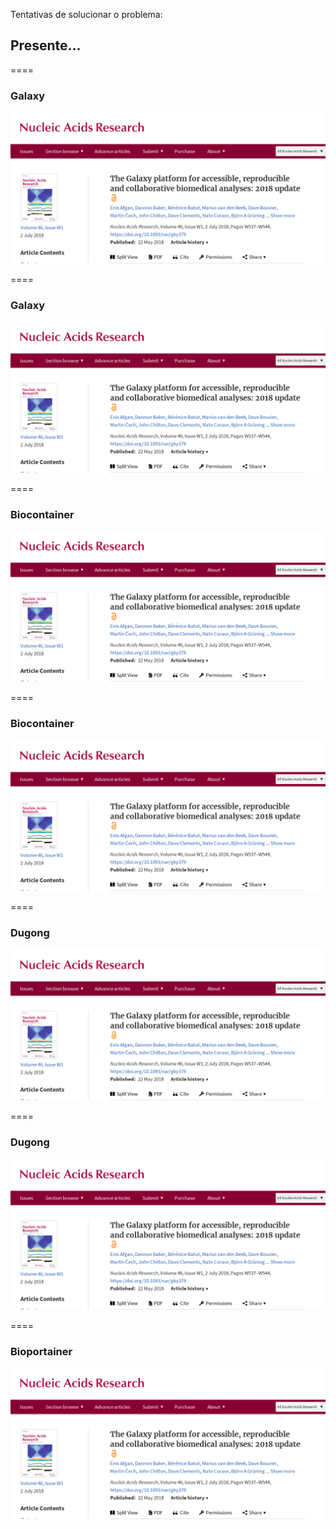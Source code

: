 <!-- .slide: data-background="img/containers.jpg" -->

Tentativas de solucionar o problema:

## Presente...

====

### Galaxy

![avatar][avatar] <!-- .element: class="pull-center" -->

[avatar]: ../shared/img/galaxy.png

====

### Galaxy

![avatar][avatar] <!-- .element: class="pull-center" -->

[avatar]: ../shared/img/galaxy1.png

====

### Biocontainer

![avatar][avatar] <!-- .element: class="pull-center" -->

[avatar]: ../shared/img/biocontainer1.png

====

### Biocontainer

![avatar][avatar] <!-- .element: class="pull-center" -->

[avatar]: ../shared/img/biocontainer.png

====

### Dugong

![avatar][avatar] <!-- .element: class="pull-center" -->

[avatar]: ../shared/img/dugong.png

====

### Dugong

![avatar][avatar] <!-- .element: class="pull-center" -->

[avatar]: ../shared/img/dugong1.png

====

### Bioportainer

![avatar][avatar] <!-- .element: class="pull-center" -->

[avatar]: ../shared/img/bioportainer.png


